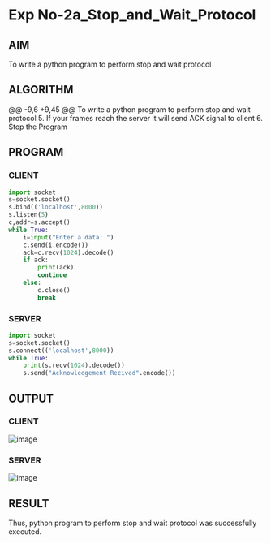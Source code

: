 # Exp No-2a_Stop_and_Wait_Protocol
## AIM 
To write a python program to perform stop and wait protocol
## ALGORITHM
@@ -9,6 +9,45 @@ To write a python program to perform stop and wait protocol
5. If your frames reach the server it will send ACK signal to client
6. Stop the Program
## PROGRAM
### CLIENT
```python
import socket
s=socket.socket()
s.bind(('localhost',8000))
s.listen(5)
c,addr=s.accept()
while True:
    i=input("Enter a data: ")
    c.send(i.encode())
    ack=c.recv(1024).decode()
    if ack:
        print(ack)
        continue
    else:
        c.close()
        break
```

### SERVER
```python
import socket
s=socket.socket()
s.connect(('localhost',8000))
while True:
    print(s.recv(1024).decode())
    s.send("Acknowledgement Recived".encode())
```






## OUTPUT
### CLIENT
![image](https://github.com/NaliniG007/2a_Stop_and_Wait_Protocol/assets/145742558/2b510615-742b-4b9c-9432-a45c4aa89ed5)
### SERVER
![image](https://github.com/NaliniG007/2a_Stop_and_Wait_Protocol/assets/145742558/a844cb13-315d-454d-bab9-7ee1c70ccf28)

## RESULT
Thus, python program to perform stop and wait protocol was successfully executed.
